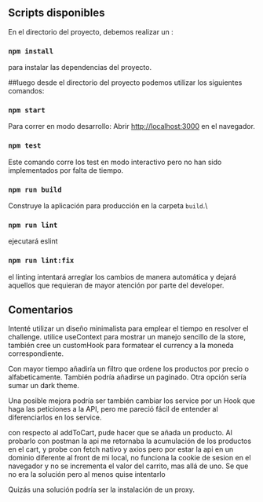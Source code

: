 ## Scripts disponibles

En el directorio del proyecto, debemos realizar un :

### `npm install`

para instalar las dependencias del proyecto.

##luego desde el directorio del proyecto podemos utilizar los siguientes comandos:

### `npm start`

Para correr en modo desarrollo:
Abrir [http://localhost:3000](http://localhost:3000) en el navegador.

### `npm test`

Este comando corre los test en modo interactivo pero no han sido implementados por falta de tiempo.

### `npm run build`

Construye la aplicación para producción en la carpeta `build`.\

### `npm run lint`

ejecutará eslint

### `npm run lint:fix`

el linting intentará arreglar los cambios de manera automática y dejará aquellos que requieran de mayor atención por parte del developer.

## Comentarios

Intenté utilizar un diseño minimalista para emplear el tiempo en resolver el challenge.
utilice useContext para mostrar un manejo sencillo de la store,
también cree un customHook para formatear el currency a la moneda correspondiente.

Con mayor tiempo añadiría un filtro que ordene los productos por precio o alfabeticamente.
También podría añadirse un paginado.
Otra opción sería sumar un dark theme.

Una posible mejora podría ser también cambiar los service por un Hook que haga las peticiones a la API, pero me pareció fácil de entender al diferenciarlos en los service.

con respecto al addToCart, pude hacer que se añada un producto. Al probarlo con postman la api me retornaba la acumulación de los productos en el cart, y probe con fetch nativo y axios pero por estar la api en un dominio diferente al front de mi local, no funciona la cookie de sesion en el navegador y no se incrementa el valor del carrito, mas allá de uno. Se que no era la solución pero al menos quise intentarlo

Quizás una solución podría ser la instalación de un proxy.
